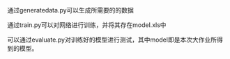 通过generatedata.py可以生成所需要的的数据

通过train.py可以对网络进行训练，并将其存在model.xls中

可以通过evaluate.py对训练好的模型进行测试，其中model即是本次大作业所得到的模型。
